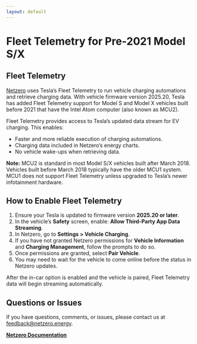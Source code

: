 ```yaml
---
layout: default
---
```


# Fleet Telemetry for Pre-2021 Model S/X

## Fleet Telemetry

[Netzero](https://www.netzero.energy) uses Tesla’s Fleet Telemetry to run vehicle charging
automations and retrieve charging data. With vehicle firmware version 2025.20,
Tesla has added Fleet Telemetry support for Model S and Model X vehicles built before 2021 that
have the Intel Atom computer (also known as MCU2).

Fleet Telemetry provides access to Tesla’s updated data stream for EV charging. This enables:

- Faster and more reliable execution of charging automations.
- Charging data included in Netzero’s energy charts.
- No vehicle wake-ups when retrieving data.

**Note:** MCU2 is standard in most Model S/X vehicles built after March 2018.
Vehicles built before March 2018 typically have the older MCU1 system.
MCU1 does not support Fleet Telemetry unless upgraded to Tesla’s newer infotainment hardware.

## How to Enable Fleet Telemetry

1. Ensure your Tesla is updated to firmware version **2025.20 or later**.
2. In the vehicle’s **Safety** screen, enable:
   **Allow Third-Party App Data Streaming**.
3. In Netzero, go to **Settings > Vehicle Charging**.
4. If you have not granted Netzero permissions for **Vehicle Information** and **Charging
   Management**, follow the prompts to do so.
5. Once permissions are granted, select **Pair Vehicle**.
6. You may need to wait for the vehicle to come online before the status in Netzero updates.

After the in-car option is enabled and the vehicle is paired, Fleet Telemetry data will begin
streaming automatically.

## Questions or Issues

If you have questions, comments, or issues, please contact us at [feedback@netzero.energy](mailto:feedback@netzero.energy).

**[Netzero Documentation](https://docs.netzero.energy)**
